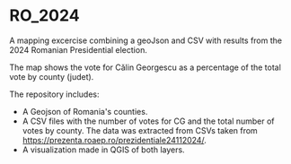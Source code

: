 # RO_2024

A mapping excercise combining a geoJson and CSV with results from the 2024 Romanian Presidential election.

The map shows the vote for Călin Georgescu as a percentage of the total vote by county (judet).

The repository includes:
* A Geojson of Romania's counties.
* A CSV files with the number of votes for CG and the total number of votes by county. The data was extracted from CSVs taken from https://prezenta.roaep.ro/prezidentiale24112024/.
* A visualization made in QGIS of both layers.
